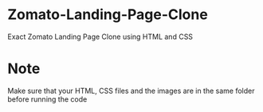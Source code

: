 # Zomato-Landing-Page-Clone
Exact Zomato Landing Page Clone using HTML and CSS 
# Note
Make sure that your HTML, CSS files and the images are in the same folder before running the code
